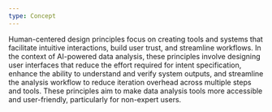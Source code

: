 ```yaml
---
type: Concept
---
```


Human-centered design principles focus on creating tools and systems that facilitate intuitive interactions, build user trust, and streamline workflows. In the context of AI-powered data analysis, these principles involve designing user interfaces that reduce the effort required for intent specification, enhance the ability to understand and verify system outputs, and streamline the analysis workflow to reduce iteration overhead across multiple steps and tools. These principles aim to make data analysis tools more accessible and user-friendly, particularly for non-expert users.